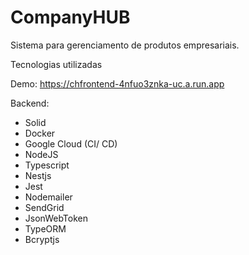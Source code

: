 # CompanyHUB
Sistema para gerenciamento de produtos empresariais.

Tecnologias utilizadas 

Demo: https://chfrontend-4nfuo3znka-uc.a.run.app

Backend:

- Solid
- Docker
- Google Cloud (CI/ CD)
- NodeJS
- Typescript
- Nestjs
- Jest
- Nodemailer
- SendGrid
- JsonWebToken
- TypeORM
- Bcryptjs
